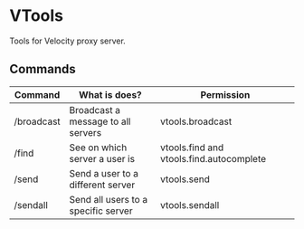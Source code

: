 # VTools
Tools for Velocity proxy server.

## Commands
| Command    | What is does?                       | Permission                               |
|------------|-------------------------------------|------------------------------------------|
| /broadcast | Broadcast a message to all servers  | vtools.broadcast                         |
| /find      | See on which server a user is       | vtools.find and vtools.find.autocomplete |
| /send      | Send a user to a different server   | vtools.send                              |
| /sendall   | Send all users to a specific server | vtools.sendall                           |